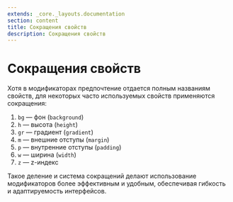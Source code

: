 ```yaml
---
extends: _core._layouts.documentation
section: content
title: Сокращения свойств
description: Сокращения свойств
---
```


# Сокращения свойств

Хотя в модификаторах предпочтение отдается полным названиям свойств, для некоторых часто используемых свойств применяются сокращения:

1. `bg` — фон (`background`)
2. `h` — высота (`height`)
3. `gr` — градиент (`gradient`)
4. `m` — внешние отступы (`margin`)
5. `p` — внутренние отступы (`padding`)
6. `w` — ширина (`width`)
7. `z` — z-индекс

Такое деление и система сокращений делают использование модификаторов более эффективным и удобным, обеспечивая гибкость и адаптируемость интерфейсов.
